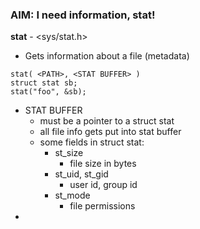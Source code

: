 ### AIM: I need information, stat!

**stat** - &lt;sys/stat.h&gt;  
+ Gets information about a file (metadata)  
```
stat( <PATH>, <STAT BUFFER> )  
struct stat sb;  
stat("foo", &sb);
```
+ STAT BUFFER 
	+ must be a pointer to a struct stat
	+ all file info gets put into stat buffer
	+ some fields in struct stat: 
		+ st_size
		    + file size in bytes
		+ st_uid, st_gid
		    + user id, group id
		+ st_mode
		    + file permissions
+  
